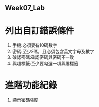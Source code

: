 ## Week07_Lab

# 列出自訂錯誤條件
1. 手機:必須要有10碼數字
2. 密碼:至少8碼，且必須包含英文字母及數字
3. 確認密碼:確認密碼與密碼不一致
4. 興趣標籤:至少要勾選一項興趣標籤

# 進階功能紀錄
1. 顯示密碼強度